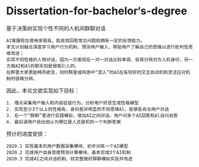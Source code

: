 # Dissertation-for-bachelor‘s-degree

基于决策树实现个性不同的人机间群聊对话
 
    AI客服现在使用率很高，能高效回答常见问题和拥有一定的反馈能力。
    本文计划融合深度学习用户行为机制，预测用户输入，帮助用户了解自己的思维以进行批判性思维改进；
    实现不同性格的人物对话，因为一方面现在一对一对话比较单调、容易分辨对方人机身份，另一方面AI和Al的聊天则是很吸引人的。
    在群里大家更能畅所欲言，同时群里或网游中“混入”的AI在有较好的交互自动机和灵活应对机制时很难分辨。

因此，本论文欲实现如下目标：

    1. 埋点采集用户输入和内容驻留行为，分析用户好恶生成性格模型
    2. 实现至少3个以上的性格有、身份差异明显的不同思维Al，能够各自与用户对话
    3. 在一个“群聊”里进行实践模拟，增加AI之间对话，用户问多个AI回答和Al自问自答
    4. 最后请用户给出他认为哪位是人还是机的一个判断答案

预计的进度安排：

    2020.1 实现基本的用户数据采集模块、初步训练一个AI模型
    2020.2 完成用户自身思维预测计算模块、基本完成3个AI机制
    2020.3 完成AI之间对话机制、较完整做好群聊模拟实验并改进
